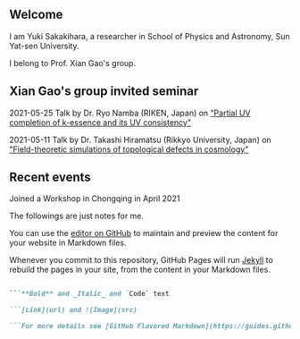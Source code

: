 ## Welcome

I am Yuki Sakakihara, a researcher in School of Physics and Astronomy, Sun Yat-sen University.

I belong to Prof. Xian Gao's group.

## Xian Gao's group invited seminar

2021-05-25 Talk by Dr. Ryo Namba (RIKEN, Japan) on ["Partial UV completion of k-essence and its UV consistency"](https://yuki-sakakihara.github.io/invited_seminars)

2021-05-11 Talk by Dr. Takashi Hiramatsu (Rikkyo University, Japan) on ["Field-theoretic simulations of topological defects in cosmology"](https://yuki-sakakihara.github.io/invited_seminars)

## Recent events

Joined a Workshop in Chongqing in April 2021

The followings are just notes for me.

You can use the [editor on GitHub](https://github.com/yuki-sakakihara/yuki-sakakihara.github.io/edit/main/index.md) to maintain and preview the content for your website in Markdown files.

Whenever you commit to this repository, GitHub Pages will run [Jekyll](https://jekyllrb.com/) to rebuild the pages in your site, from the content in your Markdown files.

```Markdown is a lightweight and easy-to-use syntax for styling your writing. It includes conventions for

```**Bold** and _Italic_ and `Code` text

```[Link](url) and ![Image](src)

```For more details see [GitHub Flavored Markdown](https://guides.github.com/features/mastering-markdown/).


